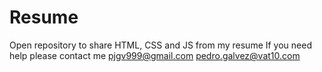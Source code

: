# Resume
Open repository to share HTML, CSS and JS from my resume
If you need help please contact me
pjgv999@gmail.com
pedro.galvez@vat10.com

